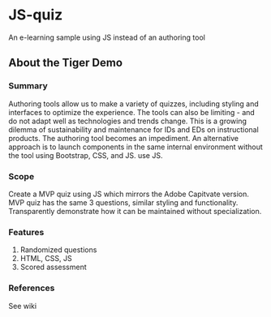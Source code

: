 # JS-quiz
An e-learning sample using JS instead of an authoring tool

## About the Tiger Demo

### Summary
Authoring tools allow us to make a variety of quizzes, including styling and interfaces to optimize the experience. The tools can also be limiting - and do not adapt well as technologies and trends change. This is a growing dilemma of sustainability and maintenance for IDs and EDs on instructional products. The authoring tool becomes an impediment. An alternative approach is to launch components in the same internal environment without the tool using Bootstrap, CSS, and JS.
use JS. 
### Scope
Create a MVP quiz using JS which mirrors the Adobe Capitvate version. MVP quiz has the same 3 questions, similar styling and functionality. Transparently demonstrate how it can be maintained without specialization. 
### Features
1. Randomized questions
2. HTML, CSS, JS
3. Scored assessment
### References
See wiki
